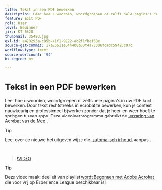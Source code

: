 ```yaml
---
title: Tekst in een PDF bewerken
description: Leer hoe u woorden, woordgroepen of zelfs hele pagina's in uw PDF kunt bewerken
feature: Edit PDF
role: User
level: Beginner
jira: KT-5528
thumbnail: 35493.jpg
exl-id: a420293a-c85b-41f1-9922-ab2f1fbef58e
source-git-commit: 17a25611e3444b0b00f4a78306fdedc59495c07c
workflow-type: tm+mt
source-wordcount: '94'
ht-degree: 0%

---
```


# Tekst in een PDF bewerken

Leer hoe u woorden, woordgroepen of zelfs hele pagina&#39;s in uw PDF kunt bewerken. Door tekst rechtstreeks in Acrobat te bewerken, kun je content nauwkeurig en professioneel bijwerken zonder dat je heen en weer hoeft te springen tussen apps. Deze videoleerprogramma gebruikt de [&#x200B; ervaring van Acrobat van de Mee &#x200B;](new-workspace.md).

>[!TIP]
>
>Leer over de nieuwe het uitgeven wijze die [&#x200B; automatisch inhoud &#x200B;](auto-adjust-layout.md) aanpast.

<br>

>[!VIDEO](https://video.tv.adobe.com/v/35493?enablevpops&quality=12&learn=on&hidetitle=true)

>[!TIP]
>
>Deze video maakt deel uit van playlist [&#x200B; wordt Begonnen met Adobe Acrobat &#x200B;](https://experienceleague.adobe.com/nl/playlists/acrobat-get-started-business-users) die voor vrij op Experience League beschikbaar is!
